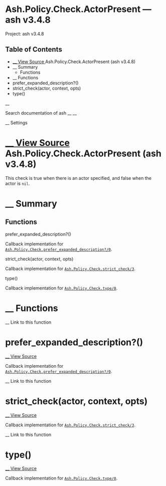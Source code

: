 # Ash.Policy.Check.ActorPresent — ash v3.4.8

Project: ash v3.4.8

## Table of Contents

- [ __ View Source ](external_link) Ash.Policy.Check.ActorPresent (ash v3.4.8)
- __ Summary
  - Functions
- __ Functions
- prefer_expanded_description?()
- strict_check(actor, context, opts)
- type()

__

Search documentation of ash __ __

__ Settings

#  [ __ View Source ](external_link) Ash.Policy.Check.ActorPresent (ash v3.4.8)

This check is true when there is an actor specified, and false when the actor is `nil`.

#  __ Summary

##  Functions

prefer_expanded_description?()

Callback implementation for [`Ash.Policy.Check.prefer_expanded_description?/0`](external_link).

strict_check(actor, context, opts)

Callback implementation for [`Ash.Policy.Check.strict_check/3`](external_link).

type()

Callback implementation for [`Ash.Policy.Check.type/0`](external_link).

#  __ Functions

__ Link to this function

# prefer_expanded_description?()

[ __ View Source ](external_link)

Callback implementation for [`Ash.Policy.Check.prefer_expanded_description?/0`](external_link).

__ Link to this function

# strict_check(actor, context, opts)

[ __ View Source ](external_link)

Callback implementation for [`Ash.Policy.Check.strict_check/3`](external_link).

__ Link to this function

# type()

[ __ View Source ](external_link)

Callback implementation for [`Ash.Policy.Check.type/0`](external_link).
